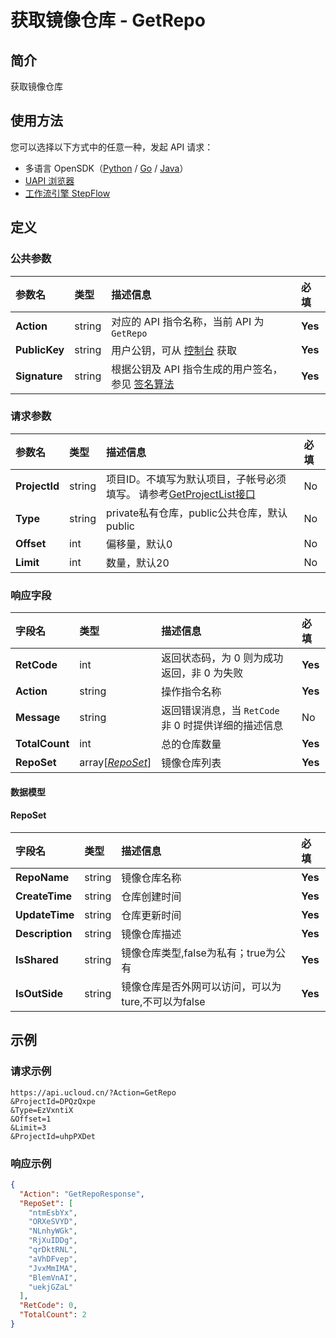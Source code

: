 # 获取镜像仓库 - GetRepo

## 简介

获取镜像仓库





## 使用方法

您可以选择以下方式中的任意一种，发起 API 请求：
- 多语言 OpenSDK（[Python](https://github.com/ucloud/ucloud-sdk-python3) / [Go](https://github.com/ucloud/ucloud-sdk-go) / [Java](https://github.com/ucloud/ucloud-sdk-java)）
- [UAPI 浏览器](https://console.ucloud.cn/uapi/detail?id=GetRepo)
- [工作流引擎 StepFlow](https://console.ucloud.cn/stepflow/manage/)

## 定义

### 公共参数

| 参数名 | 类型 | 描述信息 | 必填 |
|:---|:---|:---|:---|
| **Action**     | string  | 对应的 API 指令名称，当前 API 为 `GetRepo`                        | **Yes** |
| **PublicKey**  | string  | 用户公钥，可从 [控制台](https://console.ucloud.cn/uapi/apikey) 获取                                             | **Yes** |
| **Signature**  | string  | 根据公钥及 API 指令生成的用户签名，参见 [签名算法](api/summary/signature.md)  | **Yes** |

### 请求参数

| 参数名 | 类型 | 描述信息 | 必填 |
|:---|:---|:---|:---|
| **ProjectId** | string | 项目ID。不填写为默认项目，子帐号必须填写。 请参考[GetProjectList接口](api/summary/get_project_list) |No|
| **Type** | string | private私有仓库，public公共仓库，默认public |No|
| **Offset** | int | 偏移量，默认0 |No|
| **Limit** | int | 数量，默认20 |No|

### 响应字段

| 字段名 | 类型 | 描述信息 | 必填 |
|:---|:---|:---|:---|
| **RetCode** | int | 返回状态码，为 0 则为成功返回，非 0 为失败 |**Yes**|
| **Action** | string | 操作指令名称 |**Yes**|
| **Message** | string | 返回错误消息，当 `RetCode` 非 0 时提供详细的描述信息 |No|
| **TotalCount** | int | 总的仓库数量 |**Yes**|
| **RepoSet** | array[[*RepoSet*](#RepoSet)] | 镜像仓库列表 |**Yes**|

#### 数据模型


#### RepoSet

| 字段名 | 类型 | 描述信息 | 必填 |
|:---|:---|:---|:---|
| **RepoName** | string | 镜像仓库名称 |**Yes**|
| **CreateTime** | string | 仓库创建时间 |**Yes**|
| **UpdateTime** | string | 仓库更新时间 |**Yes**|
| **Description** | string | 镜像仓库描述 |**Yes**|
| **IsShared** | string | 镜像仓库类型,false为私有；true为公有 |**Yes**|
| **IsOutSide** | string | 镜像仓库是否外网可以访问，可以为ture,不可以为false |**Yes**|

## 示例

### 请求示例
    
```
https://api.ucloud.cn/?Action=GetRepo
&ProjectId=DPQzQxpe
&Type=EzVxntiX
&Offset=1
&Limit=3
&ProjectId=uhpPXDet
```

### 响应示例
    
```json
{
  "Action": "GetRepoResponse",
  "RepoSet": [
    "ntmEsbYx",
    "ORXeSVYD",
    "NLnhyWGk",
    "RjXuIDDg",
    "qrDktRNL",
    "aVhDFvep",
    "JvxMmIMA",
    "BlemVnAI",
    "uekjGZaL"
  ],
  "RetCode": 0,
  "TotalCount": 2
}
```





